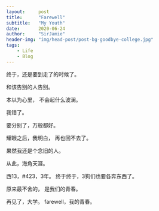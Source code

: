 ```yaml
---
layout:     post
title:      "Farewell"
subtitle:   "My Youth"
date:       2020-06-24
author:     "SirJamie"
header-img: "img/head-post/post-bg-goodbye-college.jpg"
tags:
    - Life
    - Blog
---
```


终于，还是要到走了的时候了。

和该告别的人告别。

本以为心里，
不会起什么波澜。

我错了。

要分别了，万般都好。

耀眼之后，我明白，
再也回不去了。

果然我还是个念旧的人。

从此，海角天涯。

西13，#423，3年。
终于终于，3狗们也要各奔东西了。

原来最不舍的，
是我们的青春。

再见了，大学。
farewell，我的青春。

<!-- ![love](/img/in-post/post-goodbye-college.jpg) -->
